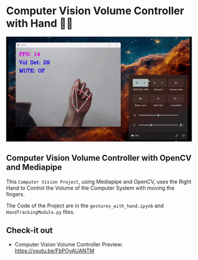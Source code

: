 # Computer Vision Volume Controller with Hand ✋🏻

![](./volume_hand_controller.gif)

## Computer Vision Volume Controller with OpenCV and Mediapipe

This `Computer Vision Project`, using Mediapipe and OpenCV, uses the Right Hand to Control the Volume of the Computer System with moving the fingers.

The Code of the Project are in the `gestures_with_hand.ipynb` and `HandTrackingModule.py` files.

## Check-it out
- Computer Vision Volume Controller Preview: https://youtu.be/FbPOyAUANTM